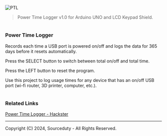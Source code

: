 ![PTL](https://github.com/sourceduty/PowerTime/assets/123030236/8572d0d4-7177-4c59-bc71-37570251cd90)

> Power Time Logger v1.0 for Arduino UNO and LCD Keypad Shield.

#
### Power Time Logger

Records each time a USB port is powered on/off and logs the data for 365 days before it resets automatically.

Press the SELECT button to switch between total on/off and total time.

Press the LEFT button to reset the program.

Use this project to log usage times for any device that has an on/off USB port (wi-fi router, 3D printer, computer, etc.).

#
### Related Links

[Power Time Logger - Hackster](https://www.hackster.io/s0urceduty/power-time-logger-for-arduino-uno-fe7fab)

***
Copyright (C) 2024, Sourceduty - All Rights Reserved.
